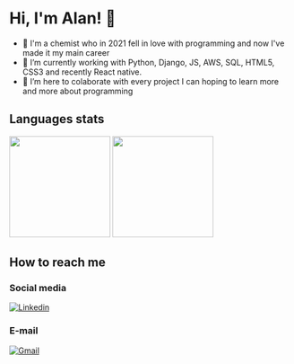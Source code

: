 # Hi, I'm Alan! 👋

- 👀 I'm a chemist who in 2021 fell in love with programming and now I've made it my main career
- 🌱 I’m currently working with Python, Django, JS, AWS, SQL, HTML5, CSS3 and recently React native.
- 💞️ I’m here to colaborate with every project I can hoping to learn more and more about programming

## Languages stats
<div>
<img height="180em" src="https://github-readme-stats-rust-mu-86.vercel.app/api/top-langs/?username=venpoisen&exclude_repo=Image-Recognition-AI&layout=compact&langs_count=7&theme=dracula"/>
<img height="180em" src="https://github-readme-stats-rust-mu-86.vercel.app/api?username=venpoisen&show_icons=true&theme=dracula&include_all_commits=true&count_private=true"/>
</div>
  
## How to reach me

<!-- ### Personal page
<a href="https://alanmf.com">
<img height="30em" src="https://github.com/VenPoisen/Portfolio-Page/blob/main/templates/static/amf.png"/>
</a> -->
  
### Social media
[![Linkedin](https://img.shields.io/badge/LinkedIn-0077B5?style=for-the-badge&logo=linkedin&logoColor=white)](https://www.linkedin.com/in/alan-martins-ferreira/)

### E-mail
[![Gmail](https://img.shields.io/badge/Gmail-D14836?style=for-the-badge&logo=gmail&logoColor=white)](mailto:alanmf.pro@gmail.com)

<!---
VenPoisen/VenPoisen is a ✨ special ✨ repository because its `README.md` (this file) appears on your GitHub profile.
You can click the Preview link to take a look at your changes.
--->
